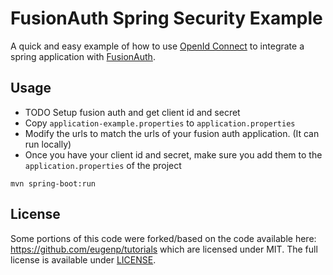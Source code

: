 FusionAuth Spring Security Example
====
A quick and easy example of how to use [OpenId Connect](https://openid.net/connect/) to integrate a spring application with [FusionAuth](https://fusionauth.io).

Usage
----

- TODO Setup fusion auth and get client id and secret
- Copy `application-example.properties` to `application.properties`
- Modify the urls to match the urls of your fusion auth application. (It can run locally)
- Once you have your client id and secret, make sure you add them to the `application.properties` of the project

```
mvn spring-boot:run
```

License
----
Some portions of this code were forked/based on the code available here: https://github.com/eugenp/tutorials
which are licensed under MIT. The full license is available under [LICENSE](LICENSE).
